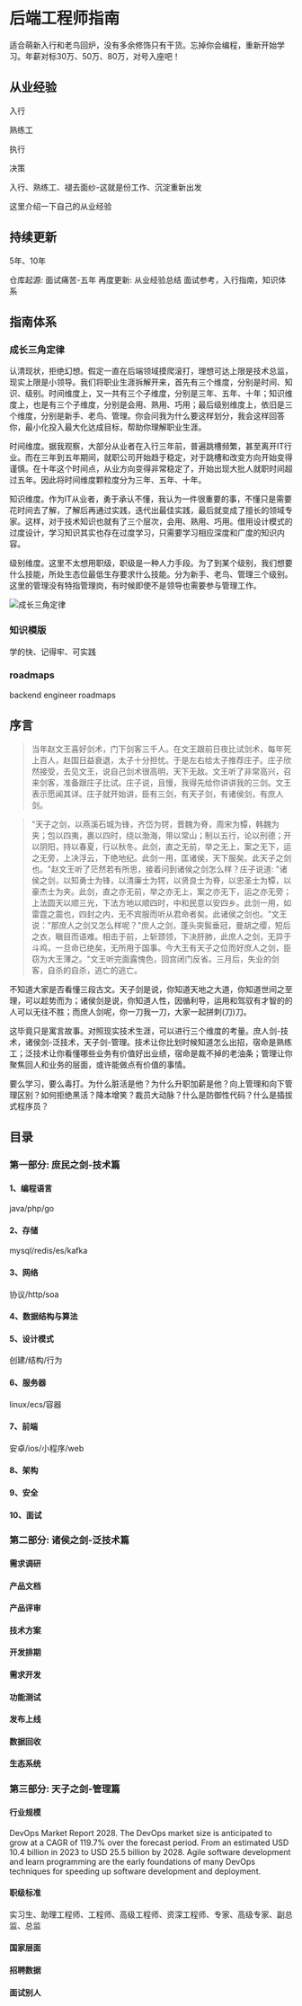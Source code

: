 # 后端工程师指南

适合萌新入行和老鸟回炉，没有多余修饰只有干货。忘掉你会编程，重新开始学习。年薪对标30万、50万、80万，对号入座吧！

## 从业经验

入行

熟练工

执行

决策

入行、熟练工、褪去面纱-这就是份工作、沉淀重新出发

这里介绍一下自己的从业经验

## 持续更新
5年、10年

仓库起源: 面试痛苦-五年
再度更新: 从业经验总结
面试参考，入行指南，知识体系

## 指南体系

### 成长三角定律

认清现状，拒绝幻想。假定一直在后端领域摸爬滚打，理想可达上限是技术总监，现实上限是小领导。我们将职业生涯拆解开来，首先有三个维度，分别是时间、知识、级别。时间维度上，又一共有三个子维度，分别是三年、五年、十年；知识维度上，也是有三个子维度，分别是会用、熟用、巧用；最后级别维度上，依旧是三个维度，分别是新手、老鸟、管理。你会问我为什么要这样划分，我会这样回答你，最小化投入最大化达成目标，帮助你理解职业生涯。

时间维度。据我观察，大部分从业者在入行三年前，普遍跳槽频繁，甚至离开IT行业。而在三年到五年期间，就职公司开始趋于稳定，对于跳槽和改变方向开始变得谨慎。在十年这个时间点，从业方向变得非常稳定了，开始出现大批人就职时间超过五年。因此将时间维度颗粒度分为三年、五年、十年。

知识维度。作为IT从业者，勇于承认不懂，我认为一件很重要的事，不懂只是需要花时间去了解，了解后再通过实践，迭代出最佳实践，最后就变成了擅长的领域专家。这样，对于技术知识也就有了三个层次，会用、熟用、巧用。借用设计模式的过度设计，学习知识其实也存在过度学习，只需要学习相应深度和广度的知识内容。

级别维度。这里不太想用职级，职级是一种人力手段。为了到某个级别，我们想要什么技能，所处生态位最低生存要求什么技能。分为新手、老鸟、管理三个级别。这里的管理没有特指管理岗，有时候即使不是领导也需要参与管理工作。

![成长三角定律](./docs/assets/指南体系-成长三角定律.png)

### 知识模版

学的快、记得牢、可实践

### roadmaps

backend engineer roadmaps

## 序言

> 当年赵文王喜好剑术，门下剑客三千人。在文王跟前日夜比试剑术，每年死上百人，赵国日益衰退，太子十分担忧。于是左右给太子推荐庄子。庄子欣然接受，去见文王，说自己剑术很高明，天下无敌。文王听了非常高兴，召来剑客，准备跟庄子比试。庄子说，且慢，我得先给你讲讲我的三剑。文王表示愿闻其详。庄子就开始讲，臣有三剑，有天子剑，有诸侯剑，有庶人剑。

> "天子之剑，以燕溪石城为锋，齐岱为锷，晋魏为脊，周宋为镡，韩魏为夹；包以四夷，裹以四时，绕以渤海，带以常山；制以五行，论以刑德；开以阴阳，持以春夏，行以秋冬。此剑，直之无前，举之无上，案之无下，运之无旁，上决浮云，下绝地纪。此剑一用，匡诸侯，天下服矣。此天子之剑也。"赵文王听了茫然若有所思，接着问到诸侯之剑怎么样？庄子说道: "诸侯之剑，以知勇士为锋，以清廉士为锷，以贤良士为脊，以忠圣士为镡，以豪杰士为夹。此剑，直之亦无前，举之亦无上，案之亦无下，运之亦无旁；上法圆天以顺三光，下法方地以顺四时，中和民意以安四乡。此剑一用，如雷霆之震也，四封之内，无不宾服而听从君命者矣。此诸侯之剑也。"文王说："那庶人之剑又怎么样呢？"庶人之剑，蓬头突鬓垂冠，曼胡之缨，短后之衣，瞋目而语难。相击于前，上斩颈领，下决肝肺，此庶人之剑，无异于斗鸡，一旦命已绝矣，无所用于国事。今大王有天子之位而好庶人之剑，臣窃为大王薄之。"文王听完面露愧色，回宫闭门反省。三月后，失业的剑客，自杀的自杀，逃亡的逃亡。

不知道大家是否看懂三段古文。天子剑是说，你知道天地之大道，你知道世间之至理，可以趁势而为；诸侯剑是说，你知道人性，因循利导，运用和驾驭有才智的的人可以无往不胜；而庶人剑呢，你一刀我一刀，大家一起拼刺(刀)刀。

这毕竟只是寓言故事。对照现实技术生涯，可以进行三个维度的考量。庶人剑-技术，诸侯剑-泛技术，天子剑-管理。技术让你比划时候知道怎么出招，宿命是熟练工；泛技术让你看懂哪些业务有价值好出业绩，宿命是裁不掉的老油条；管理让你聚焦回人和业务的层面，或许能做点有价值的事情。

要么学习，要么毒打。为什么脏活是他？为什么升职加薪是他？向上管理和向下管理区别？如何拒绝黑活？降本增笑？裁员大动脉？什么是防御性代码？什么是插拔式程序员？

## 目录

### 第一部分: 庶民之剑-技术篇

#### 1、编程语言
java/php/go
#### 2、存储
mysql/redis/es/kafka
#### 3、网络
协议/http/soa
#### 4、数据结构与算法
#### 5、设计模式
创建/结构/行为
#### 6、服务器
linux/ecs/容器
#### 7、前端
安卓/ios/小程序/web
#### 8、架构
#### 9、安全
#### 10、面试

### 第二部分: 诸侯之剑-泛技术篇

#### 需求调研
#### 产品文档
#### 产品评审
#### 技术方案
#### 开发排期
#### 需求开发
#### 功能测试
#### 发布上线
#### 数据回收
#### 生态系统

### 第三部分: 天子之剑-管理篇

#### 行业规模

DevOps Market Report 2028. The DevOps market size is anticipated to grow at a CAGR of 119.7% over the forecast period. From an estimated USD 10.4 billion in 2023 to
USD 25.5 billion by 2028. Agile software development and learn programming are the early foundations of many DevOps techniques for
speeding up software development and deployment.

#### 职级标准

实习生、助理工程师、工程师、高级工程师、资深工程师、专家、高级专家、副总监、总监

#### 国家层面

#### 招聘数据

#### 面试别人